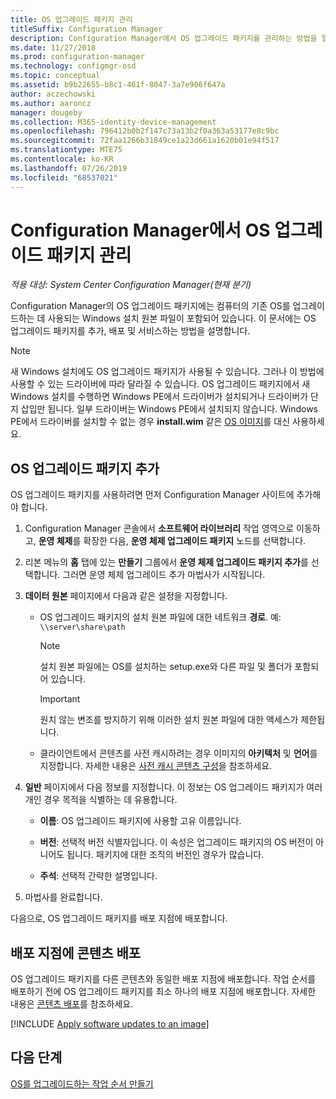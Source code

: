 ```yaml
---
title: OS 업그레이드 패키지 관리
titleSuffix: Configuration Manager
description: Configuration Manager에서 OS 업그레이드 패키지를 관리하는 방법을 알아봅니다.
ms.date: 11/27/2018
ms.prod: configuration-manager
ms.technology: configmgr-osd
ms.topic: conceptual
ms.assetid: b9b22655-b8c1-461f-8047-3a7e906f647a
author: aczechowski
ms.author: aaroncz
manager: dougeby
ms.collection: M365-identity-device-management
ms.openlocfilehash: 796412b0b2f147c73a13b2f0a363a53177e8c9bc
ms.sourcegitcommit: 72faa1266b31849ce1a23d661a1620b01e94f517
ms.translationtype: MTE75
ms.contentlocale: ko-KR
ms.lasthandoff: 07/26/2019
ms.locfileid: "68537021"
---
```

# <a name="manage-os-upgrade-packages-with-configuration-manager"></a>Configuration Manager에서 OS 업그레이드 패키지 관리

*적용 대상: System Center Configuration Manager(현재 분기)*

Configuration Manager의 OS 업그레이드 패키지에는 컴퓨터의 기존 OS를 업그레이드하는 데 사용되는 Windows 설치 원본 파일이 포함되어 있습니다. 이 문서에는 OS 업그레이드 패키지를 추가, 배포 및 서비스하는 방법을 설명합니다.

>[!NOTE]
>새 Windows 설치에도 OS 업그레이드 패키지가 사용될 수 있습니다. 그러나 이 방법에 사용할 수 있는 드라이버에 따라 달라질 수 있습니다. OS 업그레이드 패키지에서 새 Windows 설치를 수행하면 Windows PE에서 드라이버가 설치되거나 드라이버가 단지 삽입만 됩니다. 일부 드라이버는 Windows PE에서 설치되지 않습니다. Windows PE에서 드라이버를 설치할 수 없는 경우 **install.wim** 같은 [OS 이미지](/sccm/osd/get-started/manage-operating-system-images)를 대신 사용하세요.


##  <a name="BKMK_AddOSUpgradePkgs"></a> OS 업그레이드 패키지 추가  

OS 업그레이드 패키지를 사용하려면 먼저 Configuration Manager 사이트에 추가해야 합니다. 

1.  Configuration Manager 콘솔에서 **소프트웨어 라이브러리** 작업 영역으로 이동하고, **운영 체제**를 확장한 다음, **운영 체제 업그레이드 패키지** 노드를 선택합니다.  

2.  리본 메뉴의 **홈** 탭에 있는 **만들기** 그룹에서 **운영 체제 업그레이드 패키지 추가**를 선택합니다. 그러면 운영 체제 업그레이드 추가 마법사가 시작됩니다.  

3.  **데이터 원본** 페이지에서 다음과 같은 설정을 지정합니다. 

    - OS 업그레이드 패키지의 설치 원본 파일에 대한 네트워크 **경로**. 예: `\\server\share\path`  

        > [!NOTE]  
        >  설치 원본 파일에는 OS를 설치하는 setup.exe와 다른 파일 및 폴더가 포함되어 있습니다.  

        > [!IMPORTANT]  
        >  원치 않는 변조를 방지하기 위해 이러한 설치 원본 파일에 대한 액세스가 제한됩니다.  

    - 클라이언트에서 콘텐츠를 사전 캐시하려는 경우 이미지의 **아키텍처** 및 **언어**를 지정합니다. 자세한 내용은 [사전 캐시 콘텐츠 구성](/sccm/osd/deploy-use/configure-precache-content)을 참조하세요.  

4.  **일반** 페이지에서 다음 정보를 지정합니다. 이 정보는 OS 업그레이드 패키지가 여러 개인 경우 목적을 식별하는 데 유용합니다.  

    -   **이름**: OS 업그레이드 패키지에 사용할 고유 이름입니다.  

    -   **버전**: 선택적 버전 식별자입니다. 이 속성은 업그레이드 패키지의 OS 버전이 아니어도 됩니다. 패키지에 대한 조직의 버전인 경우가 많습니다.  

    -   **주석**: 선택적 간략한 설명입니다.  

5.  마법사를 완료합니다.  


다음으로, OS 업그레이드 패키지를 배포 지점에 배포합니다.  



##  <a name="BKMK_Distribute"></a> 배포 지점에 콘텐츠 배포  

OS 업그레이드 패키지를 다른 콘텐츠와 동일한 배포 지점에 배포합니다. 작업 순서를 배포하기 전에 OS 업그레이드 패키지를 최소 하나의 배포 지점에 배포합니다. 자세한 내용은 [콘텐츠 배포](/sccm/core/servers/deploy/configure/deploy-and-manage-content#bkmk_distribute)를 참조하세요.  



[!INCLUDE [Apply software updates to an image](includes/wim-apply-updates.md)]



## <a name="next-steps"></a>다음 단계

[OS를 업그레이드하는 작업 순서 만들기](/sccm/osd/deploy-use/create-a-task-sequence-to-upgrade-an-operating-system)
